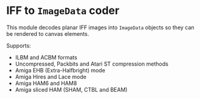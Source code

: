 # IFF to `ImageData` coder

This module decodes planar IFF images into `ImageData` objects so they can be rendered to canvas elements.

Supports:

* ILBM and ACBM formats
* Uncompressed, Packbits and Atari ST compression methods
* Amiga EHB (Extra-Halfbright) mode
* Amiga Hires and Lace mode
* Amiga HAM6 and HAM8
* Amiga sliced HAM (SHAM, CTBL and BEAM)
